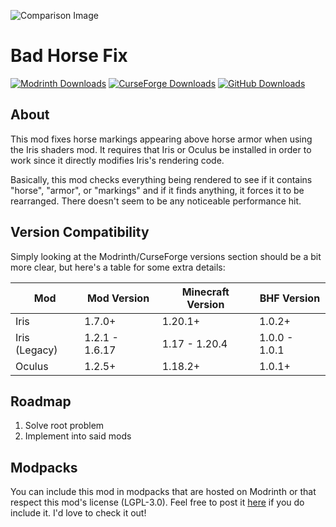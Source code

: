 ![Comparison Image][img-comparison]
# Bad Horse Fix

[![Modrinth Downloads][img-modrinth]][url-modrinth]
[![CurseForge Downloads][img-curseforge]][url-curseforge]
[![GitHub Downloads][img-github]][url-github]

## About
This mod fixes horse markings appearing above horse armor when using the Iris shaders mod. It requires that Iris or Oculus be installed in order to work since it directly modifies Iris's rendering code.

Basically, this mod checks everything being rendered to see if it contains "horse", "armor", or "markings" and if it finds anything, it forces it to be rearranged. There doesn't seem to be any noticeable performance hit.
## Version Compatibility
Simply looking at the Modrinth/CurseForge versions section should be a bit more clear, but here's a table for some extra details:

| Mod           | Mod Version    | Minecraft Version | BHF Version   |
|---------------|----------------|-------------------|---------------|
| Iris          | 1.7.0+         | 1.20.1+           | 1.0.2+        |
| Iris (Legacy) | 1.2.1 - 1.6.17 | 1.17 - 1.20.4     | 1.0.0 - 1.0.1 |
| Oculus        | 1.2.5+         | 1.18.2+           | 1.0.1+        |

## Roadmap
1. Solve root problem
2. Implement into said mods

## Modpacks
You can include this mod in modpacks that are hosted on Modrinth or that respect this mod's license (LGPL-3.0). Feel free to post it [here](https://github.com/DoonGuy/Bad-Horse-Fix/discussions/categories/modpacks) if you do include it. I'd love to check it out!

[img-comparison]: https://doonguy.github.io/images/bhf-comparison-transparent.png

[img-modrinth]: https://img.shields.io/modrinth/dt/A4pJeHgM?style=for-the-badge&logo=modrinth&label=Modrinth%20Downloads&color=limegreen

[img-curseforge]: https://img.shields.io/curseforge/dt/999835?style=for-the-badge&logo=curseforge&label=CurseForge%20Downloads&color=orange

[img-github]: https://img.shields.io/github/downloads/DoonGuy/Bad-Horse-Fix/total?style=for-the-badge&logo=github&label=GitHub%20Downloads&color=darkgray


[url-modrinth]: https://modrinth.com/mod/bad-horse-fix

[url-curseforge]: https://www.curseforge.com/minecraft/mc-mods/bad-horse-fix

[url-github]: https://github.com/DoonGuy/Bad-Horse-Fix
